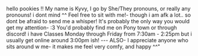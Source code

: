 hello pookies !!
My name is Kyvy, I go by She/They pronouns, or really any pronouns! i dont mind ^^
Feel free to sit with me!- though i am afk a lot.. so dont be afraid to send me a whisper! It's probably the only way you would get my attention- :3 
You'd probably find me on Pony town or through discord! i have Classes Monday through Friday from 7:30am - 2:25pm but i usually get online around 3:00pm ish!
--- ALSO- I appreciate anyone who sits around w me- it makes me feel very comfy, and happy ^^"
